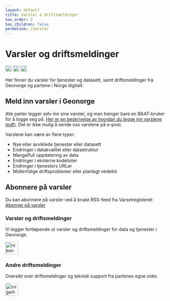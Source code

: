 ```yaml
---
layout: default
title: Varsler & driftsmeldinger
nav_order: 2
has_children: false
permalink: /varsler
---
```


# Varsler og driftsmeldinger 

<a href="https://www.facebook.com/sharer.php?u=https%3A%2F%2Fwww.geonorge.no%2Faktuelt%2Fvarsler%2F"><img src="https://cdn-icons-png.flaticon.com/512/174/174848.png" alt="Facebook" style="width:20px;height:20px;"></a>
<a href="https://twitter.com/intent/tweet?url=https%3A%2F%2Fwww.geonorge.no%2Faktuelt%2Fvarsler%2F"><img src="https://cdn-icons-png.flaticon.com/512/733/733579.png" alt="Twitter" style="width:20px;height:20px;"></a>
<a href="mailto:?subject=Varsler og driftsmeldinger&body=https%3A%2F%2Fwww.geonorge.no%2Faktuelt%2Fvarsler%2F"><img src="https://cdn-icons-png.flaticon.com/512/732/732200.png" alt="Email" style="width:20px;height:20px;"></a>

Her finner du varsler for tjenester og datasett, samt driftsmeldinger fra Geonorge og partene i Norge digitalt.

## Meld inn varsler i Geonorge

Alle parter legger selv inn sine varsler, og man trenger bare en BAAT-bruker for å logge seg på. [Her er en beskrivelse av hvordan du legge inn varslene (pdf)](https://www.geonorge.no/globalassets/geonorge2/diverse-filer-norge-digitalt/hvordan-legge-inn-tjenestevarsler.pdf). Det er ikke mulig å sende oss varslene på e-post.

Varslene kan være av flere typer:

* Nye eller avviklede tjenester eller datasett
* Endringer i datakvalitet eller datastruktur
* Mangelfull oppdatering av data
* Endringer i eksterne kodelister
* Endringer i tjenesters URLer
* Midlertidige driftsproblemer eller planlagt nedetid

## Abonnere på varsler

Du kan abonnere på varsler ved å bruke RSS-feed fra Varselregisteret: [Abonner på varsler](https://register.geonorge.no/api/register/varsler.rss?)

### Varsler og driftsmeldinger 

Vi legger fortløpende ut varsler og driftsmeldinger for data og tjenester i Geonorge. 

<a href="https://register.geonorge.no/register/varsler"><img src="https://cdn-icons-png.flaticon.com/512/4712/4712108.png" alt="robot-icon" style="width:40px;height:40px;"></a>

### Andre driftsmeldinger

Oversikt over driftsmeldinger og teknisk support fra partenes egne sider.

<a href="https://www.geonorge.no/aktuelt/varsler/Driftsmeldinger-og-teknisk-support/"><img src="https://cdn-icons-png.flaticon.com/512/1055/1055687.png" alt="cogwheel-icon" style="width:40px;height:40px;"></a>